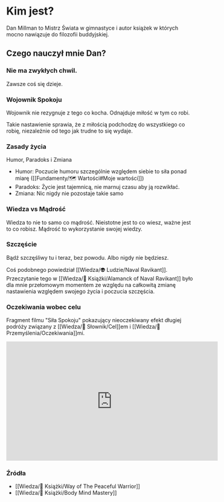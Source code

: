 # Kim jest?
Dan Millman to Mistrz Świata w gimnastyce i autor książek w których mocno nawiązuje do filozofii buddyjskiej.


## Czego nauczył mnie Dan? 

### Nie ma zwykłych chwil.
Zawsze coś się dzieje. 

### Wojownik Spokoju
Wojownik nie rezygnuje z tego co kocha. Odnajduje miłość w tym co robi.

Takie nastawienie sprawia, że z miłością podchodzę do wszystkiego co robię, niezależnie od tego jak trudne to się wydaje. 

### Zasady życia
Humor, Paradoks i Zmiana

- Humor: Poczucie humoru szczególnie względem siebie to siła ponad miarę ([[Fundamenty/🗺️ Wartości#Moje wartości]])
- Paradoks: Życie jest tajemnicą, nie marnuj czasu aby ją rozwikłać.
- Zmiana: Nic nigdy nie pozostaje takie samo

### Wiedza vs Mądrość
Wiedza to nie to samo co mądrość. Nieistotne jest to co wiesz, ważne jest to co robisz. Mądrość to wykorzystanie swojej wiedzy. 

### Szczęście
Bądź szczęśliwy tu i teraz, bez powodu. Albo nigdy nie będziesz. 

Coś podobnego powiedział [[Wiedza/👽 Ludzie/Naval Ravikant]]. Przeczytanie tego w [[Wiedza/📖 Książki/Alamanck of Naval Ravikant]] było dla mnie przełomowym momentem ze względu na całkowitą zmianę nastawienia względem swojego życia i poczucia szczęścia. 

### Oczekiwania wobec celu
Fragment filmu "Siła Spokoju" pokazujący nieoczekiwany efekt długiej podróży związany z [[Wiedza/📑 Słownik/Cel]]em i [[Wiedza/🤔 Przemyślenia/Oczekiwania]]mi.

<iframe width="560" height="315" src="https://www.youtube.com/embed/wdKzBrzl_i8" title="YouTube video player" frameborder="0" allow="accelerometer; autoplay; clipboard-write; encrypted-media; gyroscope; picture-in-picture" allowfullscreen></iframe>

### Źródła
- [[Wiedza/📖 Książki/Way of The Peaceful Warrior]]
- [[Wiedza/📖 Książki/Body Mind Mastery]]